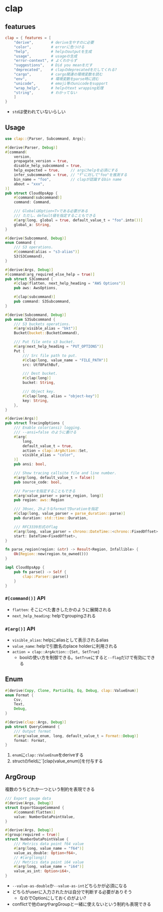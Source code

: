 # clap

## featurues

```toml
clap = { features = [
    "derive",        # derive生やすのに必要
    "color",         # errorに色つける 
    "help",          # helpのoutputを生成 
    "usage",         # usageの生成
    "error-context", # よくわからず
    "suggestions",   # Did you meanをだす
    "deprecated",    # clapのdeprecatedをだしてくれる?
    "cargo",         # cargo関連の環境変数を読む
    "env",           # 環境変数をparse時に読む
    "unicode",       # emoji等のunicodeをsupport
    "wrap_help",     # helpのtext wrapping処理
    "string",        # わかってない
    ]
}
```

* `std`は使われていないらしい

## Usage

```rust
use clap::{Parser, Subcommand, Args};

#[derive(Parser, Debug)]
#[command(
    version, 
    propagate_version = true,
    disable_help_subcommand = true,
    help_expected = true,     // argにhelpを必須にする
    infer_subcommands = true, // "f"に対して"foo"を推測する
    bin_name = "foo",         // clapが認識するbin name
    about = "xxx",
)]
pub struct CloudOpsApp {
    #[command(subcommand)]
    command: Command,

    /// GlobalはOption<T>である必要がある
    /// ただし、default値を指定することもできる
    #[arg(long, global = true, default_value_t = "foo".into())]
    global_a: String,
}

#[derive(Subcommand, Debug)]
enum Command {
    /// S3 operations.
    #[command(alias = "s3-alias")]
    S3(S3Command),
}

#[derive(Args, Debug)]
#[command(arg_required_else_help = true)]
pub struct S3Command {
    #[clap(flatten, next_help_heading = "AWS Options")]
    pub aws: AwsOptions,

    #[clap(subcommand)]
    pub command: S3Subcommand,
}

#[derive(Subcommand, Debug)]
pub enum S3Subcommand {
    /// S3 buckets operations.
    #[arg(visible_alias = "bkt")]
    Bucket(bucket::BucketCommand),

    /// Put file onto s3 bucket.
    #[arg(next_help_heading = "PUT_OPTIONS")]
    Put {
        /// Src file path to put.
        #[clap(long, value_name = "FILE_PATH")]
        src: Utf8PathBuf,

        /// Dest bucket.
        #[clap(long)]
        bucket: String,

        /// Object key.
        #[clap(long, alias = "object-key")]
        key: String,
    },
}

#[derive(Args)]
pub struct TracingOptions {
    /// Enable color(ansi) logging.
    /// --ansi=false のように書ける
    #[arg(
        long,
        default_value_t = true,
        action = clap::ArgAction::Set,
        visible_alias = "color",
    )]
    pub ansi: bool,

    /// Show tracing callsite file and line number.
    #[arg(long, default_value_t = false)]
    pub source_code: bool,

    /// Parserを指定することもできる
    #[arg(value_parser = parse_region, long)]
    pub region: aws::Region

    /// 30sec, 2hようなformatでDurationを指定
    #[clap(long, value_parser = parse_duration::parse)]
    pub duration: std::time::Duration,

    /// RFC3339形式のflag
    #[arg(long, value_parser = chrono::DateTime::<chrono::FixedOffset>::parse_from_rfc3339,value_name = "TIMESTAMP")]
    start: DateTime<FixedOffset>,
}

fn parse_region(region: &str) -> Result<Region, Infallible> {
    Ok(Region::new(region.to_owned()))
}

impl CloudOpsApp {
    pub fn parse() -> Self {
        clap::Parser::parse()
    }
}
```

### `#[command()]` API
* `flatten`: そこにべた書きしたかのように展開される
* `next_help_heading`: helpでgroupingされる

### `#[arg()]` API

* `visible_alias`: helpにaliasとして表示されるalias
* `value_name`: helpで引数名のplace holderに利用される
* `action = clap::ArgAction::{Set, SetTrue}`
  * boolの使い方を制御できる。`SetTrue`にすると`--flag`だけで有効にできる

## Enum

```rust
#[derive(Copy, Clone, PartialEq, Eq, Debug, clap::ValueEnum)]
enum Format {
    Csv,
    Text,
    Debug,
}

#[derive(clap::Args, Debug)]
pub struct QueryCommand {
    /// Output format
    #[arg(value_enum, long, default_value_t = Format::Debug)]
    format: Format,
}
```

1. `enum`に`clap::ValueEnum`をderiveする
1. structのfieldに`[clap(value_enum)]を付与する

## ArgGroup

複数のうちどれか一つという制約を表現できる

```rust
/// Export gauge data
#[derive(Args, Debug)]
struct ExportGaugeCommand {
    #[command(flatten)]
    value: NumberDataPointValue,
}

#[derive(Args, Debug)]
#[group(required = true)]
struct NumberDataPointValue {
    /// Metrics data point f64 value
    #[arg(long, value_name = "f64")]
    value_as_double: Option<f64>,
    // #[arg(long)]
    /// Metrics data point i64 value
    #[arg(long, value_name = "i64")]
    value_as_int: Option<i64>,
}
```

* `--value-as-double`か`--value-as-int`どちらかが必須になる
* どちらがuserに入力されたかは自分で判断する必要がありそう
  * なのでOptionにしておくのがよい?
* conflictで他のargやargGroupと一緒に使えないという制約も表現できる
